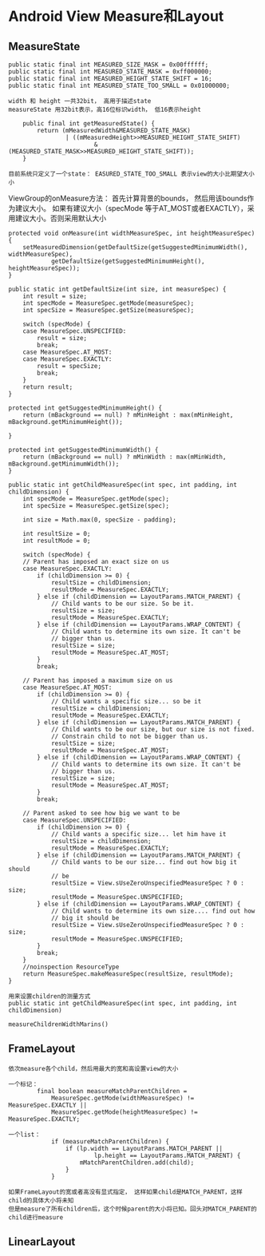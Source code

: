 # Android View Measure和Layout


## MeasureState
    public static final int MEASURED_SIZE_MASK = 0x00ffffff;
    public static final int MEASURED_STATE_MASK = 0xff000000;
    public static final int MEASURED_HEIGHT_STATE_SHIFT = 16;
    public static final int MEASURED_STATE_TOO_SMALL = 0x01000000;

    width 和 height 一共32bit， 高用于描述state
    measureState 用32bit表示，高16位标识width， 低16表示height

        public final int getMeasuredState() {
            return (mMeasuredWidth&MEASURED_STATE_MASK)
                    | ((mMeasuredHeight>>MEASURED_HEIGHT_STATE_SHIFT)
                            & (MEASURED_STATE_MASK>>MEASURED_HEIGHT_STATE_SHIFT));
        }

    目前系统只定义了一个state： EASURED_STATE_TOO_SMALL 表示view的大小比期望大小小

    


ViewGroup的onMeasure方法：
    首先计算背景的bounds， 然后用该bounds作为建议大小。
    如果有建议大小（specMode 等于AT_MOST或者EXACTLY），采用建议大小。否则采用默认大小

    protected void onMeasure(int widthMeasureSpec, int heightMeasureSpec) {
        setMeasuredDimension(getDefaultSize(getSuggestedMinimumWidth(), widthMeasureSpec),
                getDefaultSize(getSuggestedMinimumHeight(), heightMeasureSpec));
    }

    public static int getDefaultSize(int size, int measureSpec) {
        int result = size;
        int specMode = MeasureSpec.getMode(measureSpec);
        int specSize = MeasureSpec.getSize(measureSpec);

        switch (specMode) {
        case MeasureSpec.UNSPECIFIED:
            result = size;
            break;
        case MeasureSpec.AT_MOST:
        case MeasureSpec.EXACTLY:
            result = specSize;
            break;
        }
        return result;
    }

    protected int getSuggestedMinimumHeight() {
        return (mBackground == null) ? mMinHeight : max(mMinHeight, mBackground.getMinimumHeight());

    }

    protected int getSuggestedMinimumWidth() {
        return (mBackground == null) ? mMinWidth : max(mMinWidth, mBackground.getMinimumWidth());
    }

    public static int getChildMeasureSpec(int spec, int padding, int childDimension) {
        int specMode = MeasureSpec.getMode(spec);
        int specSize = MeasureSpec.getSize(spec);

        int size = Math.max(0, specSize - padding);

        int resultSize = 0;
        int resultMode = 0;

        switch (specMode) {
        // Parent has imposed an exact size on us
        case MeasureSpec.EXACTLY:
            if (childDimension >= 0) {
                resultSize = childDimension;
                resultMode = MeasureSpec.EXACTLY;
            } else if (childDimension == LayoutParams.MATCH_PARENT) {
                // Child wants to be our size. So be it.
                resultSize = size;
                resultMode = MeasureSpec.EXACTLY;
            } else if (childDimension == LayoutParams.WRAP_CONTENT) {
                // Child wants to determine its own size. It can't be
                // bigger than us.
                resultSize = size;
                resultMode = MeasureSpec.AT_MOST;
            }
            break;

        // Parent has imposed a maximum size on us
        case MeasureSpec.AT_MOST:
            if (childDimension >= 0) {
                // Child wants a specific size... so be it
                resultSize = childDimension;
                resultMode = MeasureSpec.EXACTLY;
            } else if (childDimension == LayoutParams.MATCH_PARENT) {
                // Child wants to be our size, but our size is not fixed.
                // Constrain child to not be bigger than us.
                resultSize = size;
                resultMode = MeasureSpec.AT_MOST;
            } else if (childDimension == LayoutParams.WRAP_CONTENT) {
                // Child wants to determine its own size. It can't be
                // bigger than us.
                resultSize = size;
                resultMode = MeasureSpec.AT_MOST;
            }
            break;

        // Parent asked to see how big we want to be
        case MeasureSpec.UNSPECIFIED:
            if (childDimension >= 0) {
                // Child wants a specific size... let him have it
                resultSize = childDimension;
                resultMode = MeasureSpec.EXACTLY;
            } else if (childDimension == LayoutParams.MATCH_PARENT) {
                // Child wants to be our size... find out how big it should
                // be
                resultSize = View.sUseZeroUnspecifiedMeasureSpec ? 0 : size;
                resultMode = MeasureSpec.UNSPECIFIED;
            } else if (childDimension == LayoutParams.WRAP_CONTENT) {
                // Child wants to determine its own size.... find out how
                // big it should be
                resultSize = View.sUseZeroUnspecifiedMeasureSpec ? 0 : size;
                resultMode = MeasureSpec.UNSPECIFIED;
            }
            break;
        }
        //noinspection ResourceType
        return MeasureSpec.makeMeasureSpec(resultSize, resultMode);
    }

    用来设置children的测量方式
    public static int getChildMeasureSpec(int spec, int padding, int childDimension)

    measureChildrenWidthMarins()



## FrameLayout
    依次measure各个child，然后用最大的宽和高设置view的大小
    
    一个标记： 
            final boolean measureMatchParentChildren =
                MeasureSpec.getMode(widthMeasureSpec) != MeasureSpec.EXACTLY ||
                MeasureSpec.getMode(heightMeasureSpec) != MeasureSpec.EXACTLY;

    一个list：
                if (measureMatchParentChildren) {
                    if (lp.width == LayoutParams.MATCH_PARENT ||
                            lp.height == LayoutParams.MATCH_PARENT) {
                        mMatchParentChildren.add(child);
                    }
                }

    如果FrameLayout的宽或者高没有显式指定， 这样如果child是MATCH_PARENT，这样child的具体大小将未知
    但是measure了所有children后，这个时候parent的大小将已知。回头对MATCH_PARENT的child进行measure

## LinearLayout    



